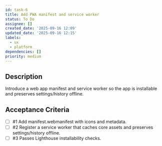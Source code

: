 ```yaml
---
id: task-6
title: Add PWA manifest and service worker
status: To Do
assignee: []
created_date: '2025-09-16 12:09'
updated_date: '2025-09-16 12:15'
labels:
  - ux
  - platform
dependencies: []
priority: medium
---
```


## Description

Introduce a web app manifest and service worker so the app is installable and preserves settings/history offline.

## Acceptance Criteria
<!-- AC:BEGIN -->
- [ ] #1 Add manifest.webmanifest with icons and metadata.
- [ ] #2 Register a service worker that caches core assets and preserves settings/history offline.
- [ ] #3 Passes Lighthouse installability checks.
<!-- AC:END -->
